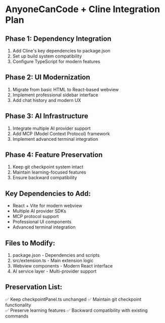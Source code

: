 # AnyoneCanCode + Cline Integration Plan

## Phase 1: Dependency Integration
1. Add Cline's key dependencies to package.json
2. Set up build system compatibility
3. Configure TypeScript for modern features

## Phase 2: UI Modernization  
1. Migrate from basic HTML to React-based webview
2. Implement professional sidebar interface
3. Add chat history and modern UX

## Phase 3: AI Infrastructure
1. Integrate multiple AI provider support
2. Add MCP (Model Context Protocol) framework
3. Implement advanced terminal integration

## Phase 4: Feature Preservation
1. Keep git checkpoint system intact
2. Maintain learning-focused features
3. Ensure backward compatibility

## Key Dependencies to Add:
- React + Vite for modern webview
- Multiple AI provider SDKs
- MCP protocol support
- Professional UI components
- Advanced terminal integration

## Files to Modify:
1. package.json - Dependencies and scripts
2. src/extension.ts - Main extension logic
3. Webview components - Modern React interface
4. AI service layer - Multi-provider support

## Preservation List:
✅ Keep checkpointPanel.ts unchanged
✅ Maintain git checkpoint functionality  
✅ Preserve learning features
✅ Backward compatibility with existing commands
